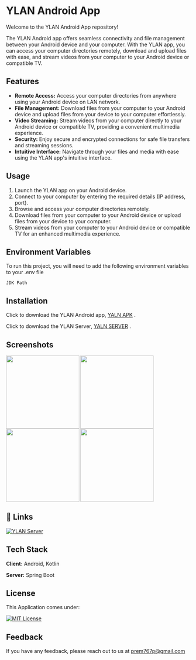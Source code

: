 # YLAN Android App

Welcome to the YLAN Android App repository!

The YLAN Android app offers seamless connectivity and file management between your Android device and your computer. With the YLAN app, you can access your computer directories remotely, download and upload files with ease, and stream videos from your computer to your Android device or compatible TV.
## Features

- **Remote Access:** Access your computer directories from anywhere using your Android device on LAN network.
- **File Management:** Download files from your computer to your Android device and upload files from your device to your computer effortlessly.
- **Video Streaming:** Stream videos from your computer directly to your Android device or compatible TV, providing a convenient multimedia experience.
- **Security:** Enjoy secure and encrypted connections for safe file transfers and streaming sessions.
- **Intuitive Interface:** Navigate through your files and media with ease using the YLAN app's intuitive interface.

## Usage
1. Launch the YLAN app on your Android device.
2. Connect to your computer by entering the required details (IP address, port).
3. Browse and access your computer directories remotely.
4. Download files from your computer to your Android device or upload files from your device to your computer.
5. Stream videos from your computer to your Android device or compatible TV for an enhanced multimedia experience.

## Environment Variables

To run this project, you will need to add the following environment variables to your .env file

`JDK Path`


## Installation
Click to download the YLAN Android app, [YALN APK](https://github.com/prem777p/YLAN_Android/releases/download/YLAN_App/YLAN.apk) .

Click to download the YLAN Server, [YALN SERVER](https://github.com/prem777p/YLAN_Server/releases/download/YLAN_Server/YLAN.SERVER.jar) .  
## Screenshots

<img align="left" height="200" src="https://github.com/prem777p/YLAN_Android/assets/113753020/db0d6af1-65d7-4ffb-bf00-d37d0bdf033f" />
<img align="left" height="200" src="https://github.com/prem777p/YLAN_Android/assets/113753020/1596a34f-3963-4445-8335-6f58ca989300" />
<img align="left" height="200" src="https://github.com/prem777p/YLAN_Android/assets/113753020/259ff3bf-86e4-4dfd-aae0-80fccd20b2e1" />
<img height="200" src="https://github.com/prem777p/YLAN_Android/assets/113753020/7740aab6-99c4-4da4-8f87-3bc019e882f5" />



## 🔗 Links

[![YLAN Server](https://img.shields.io/badge/🔗-YLAN_SERVER-0A66C2?style=for-the-badge)](https://github.com/prem777p/YLAN_Server)


## Tech Stack

**Client:** Android, Kotlin

**Server:** Spring Boot


## License

This Application comes under:

[![MIT License](https://img.shields.io/badge/License-MIT-green.svg)](https://choosealicense.com/licenses/mit/)



## Feedback

If you have any feedback, please reach out to us at prem767p@gmail.com

